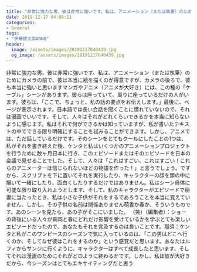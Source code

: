 ```yaml
---
title: "非常に強力な男、彼は非常に強いです、私は、アニメーション（または執筆）のためにカメラの前で、彼は本当に絵を描くのが得意ですが、カメラの後ろで、彼も本当に強いと思いますマンガやアニメ（アニメが大好き）には、この種の「ケーブル」シーンがあります。"
date: 2019-12-17 04:08:11
categories:
- General
tags:
- "伊藤健太郎ANN0"
header:
  image: /assets/images/20191217040439.jpg
  og_image: /assets/images/20191217040439.jpg
---
```


非常に強力な男、彼は非常に強いです、私は、アニメーション（または執筆）のためにカメラの前で、彼は本当に絵を描くのが得意ですが、カメラの後ろで、彼も本当に強いと思いますマンガやアニメ（アニメが大好き）には、この種の「ケーブル」シーンがあります。彼らは座っていて、周りに座っているだけの人がいます。彼らは、「ここで、ちょっと、私の話の要点をお伝えします。」最後に、ページが表示されます。日本語では長い会話を聞くことに慣れていないので、それは漫画でいいです、そして、人々はそれがどれくらいできるかを本当に知らないように感じます。私はそれで何ができるかは知っていますが、私が書いたテキストの中でできる限り明確にすることを試みることができます。しかし、アニメでは、ただ話しているだけです。そのシーンをとてもクールにしたことの1つは、私がそれを書き終えた後、ケンタと私はいくつかのアニメーションプロジェクトを行うために数ヶ月日本に行き、このエピソードまたはそのエピソードを日本の会議で見せることでした。そして、人々は「これはすごい、これはすごい！これらのアニメーターは信じられないほどの物語を作った！」と言うでしょう。ですから、スクリプトを下に置いてそれを実行したり、キャラクターの顔を頭の中に描いて一緒にしたり、面白くしたりするだけではありません。私はシーン自体に可能な限り取り入れようとします、そして、私のキャラクターがエピソードで稲妻に当たったとき、私は小さな子供がそれをするであろうことを本当に覚えていません、しかし、その子供の名前は関係ありません萌香か春か、そういうものです。あのシーンを見たら、あの子がそこにいました。 （笑）（編集者）：ショーの背後にいる人々が真岡と春にどれだけ影響を受けているかを学ぶとても楽しいエピソードだったので、あなたもそれを言及するのは良いことです。那須：ケンタと私がこのワンピースのシーズンで気に入っているのは、「この男はどこへ行くのか、そしてなぜ彼はこれをするのか」という感覚だと思います。あなたはルフィからサンジに行くように、キャラクターはすべて成長したと思います、そしてそれは漫画のためにそれがどのように終わるかです。しかし、私は彼が大好きだから、今シーズンはとてもエキサイティングだと思う
